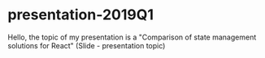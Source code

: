 # presentation-2019Q1
Hello, the topic of my presentation is a "Comparison of state management solutions for React"    (Slide - presentation topic)
